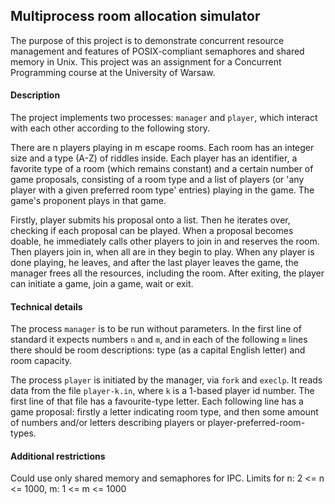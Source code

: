 
## Multiprocess room allocation simulator

The purpose of this project is to demonstrate concurrent resource management and features of POSIX-compliant semaphores and shared memory in Unix. This project was an assignment for a Concurrent Programming course at the University of Warsaw.

#### Description

The project implements two processes: `manager` and `player`, which interact with each other according to the following story.

There are n players playing in m escape rooms. Each room has an integer size and a type (A-Z) of riddles inside. Each player has an identifier, a favorite type of a room (which remains constant) and a certain number of game proposals, consisting of a room type and a list of players (or 'any player with a given preferred room type' entries) playing in the game. The game's proponent plays in that game.

Firstly, player submits his proposal onto a list. Then he iterates over, checking if each proposal can be played. When a proposal becomes doable, he immediately calls other players to join in and reserves the room. Then players join in, when all are in they begin to play. When any player is done playing, he leaves, and after the last player leaves the game, the manager frees all the resources, including the room. After exiting, the player can initiate a game, join a game, wait or exit. 

#### Technical details

The process `manager` is to be run without parameters. In the first line of standard it expects numbers `n` and `m`, and in each of the following `m` lines there should be room descriptions: type (as a capital English letter) and room capacity. 

The process `player` is initiated by the manager, via `fork` and `execlp`. It reads data from the file `player-k.in`, where `k` is a 1-based player id number.
The first line of that file has a favourite-type letter. Each following line has a game proposal: firstly a letter indicating room type, and then some amount of numbers and/or letters describing players or player-preferred-room-types.

#### Additional restrictions
Could use only shared memory and semaphores for IPC. Limits for n: 2 <= n <= 1000, m: 1 <= m <= 1000
